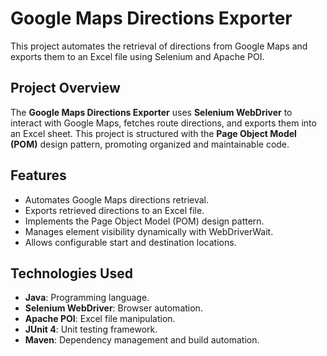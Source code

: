 # Google Maps Directions Exporter

This project automates the retrieval of directions from Google Maps and exports them to an Excel file using Selenium and Apache POI.

## Project Overview

The **Google Maps Directions Exporter** uses **Selenium WebDriver** to interact with Google Maps, fetches route directions, and exports them into an Excel sheet. This project is structured with the **Page Object Model (POM)** design pattern, promoting organized and maintainable code.

## Features

- Automates Google Maps directions retrieval.
- Exports retrieved directions to an Excel file.
- Implements the Page Object Model (POM) design pattern.
- Manages element visibility dynamically with WebDriverWait.
- Allows configurable start and destination locations.

## Technologies Used

- **Java**: Programming language.
- **Selenium WebDriver**: Browser automation.
- **Apache POI**: Excel file manipulation.
- **JUnit 4**: Unit testing framework.
- **Maven**: Dependency management and build automation.
